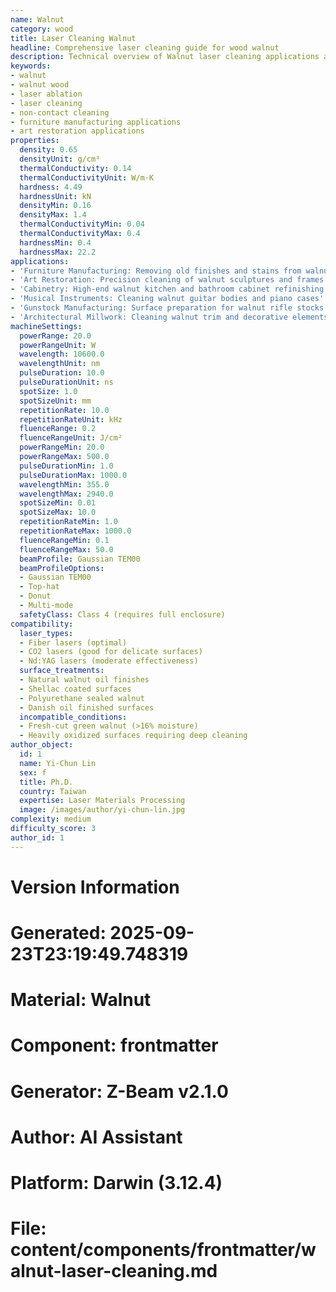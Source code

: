 ```yaml
---
name: Walnut
category: wood
title: Laser Cleaning Walnut
headline: Comprehensive laser cleaning guide for wood walnut
description: Technical overview of Walnut laser cleaning applications and parameters
keywords:
- walnut
- walnut wood
- laser ablation
- laser cleaning
- non-contact cleaning
- furniture manufacturing applications
- art restoration applications
properties:
  density: 0.65
  densityUnit: g/cm³
  thermalConductivity: 0.14
  thermalConductivityUnit: W/m·K
  hardness: 4.49
  hardnessUnit: kN
  densityMin: 0.16
  densityMax: 1.4
  thermalConductivityMin: 0.04
  thermalConductivityMax: 0.4
  hardnessMin: 0.4
  hardnessMax: 22.2
applications:
- 'Furniture Manufacturing: Removing old finishes and stains from walnut furniture'
- 'Art Restoration: Precision cleaning of walnut sculptures and frames'
- 'Cabinetry: High-end walnut kitchen and bathroom cabinet refinishing'
- 'Musical Instruments: Cleaning walnut guitar bodies and piano cases'
- 'Gunstock Manufacturing: Surface preparation for walnut rifle stocks'
- 'Architectural Millwork: Cleaning walnut trim and decorative elements'
machineSettings:
  powerRange: 20.0
  powerRangeUnit: W
  wavelength: 10600.0
  wavelengthUnit: nm
  pulseDuration: 10.0
  pulseDurationUnit: ns
  spotSize: 1.0
  spotSizeUnit: mm
  repetitionRate: 10.0
  repetitionRateUnit: kHz
  fluenceRange: 0.2
  fluenceRangeUnit: J/cm²
  powerRangeMin: 20.0
  powerRangeMax: 500.0
  pulseDurationMin: 1.0
  pulseDurationMax: 1000.0
  wavelengthMin: 355.0
  wavelengthMax: 2940.0
  spotSizeMin: 0.01
  spotSizeMax: 10.0
  repetitionRateMin: 1.0
  repetitionRateMax: 1000.0
  fluenceRangeMin: 0.1
  fluenceRangeMax: 50.0
  beamProfile: Gaussian TEM00
  beamProfileOptions:
  - Gaussian TEM00
  - Top-hat
  - Donut
  - Multi-mode
  safetyClass: Class 4 (requires full enclosure)
compatibility:
  laser_types:
  - Fiber lasers (optimal)
  - CO2 lasers (good for delicate surfaces)
  - Nd:YAG lasers (moderate effectiveness)
  surface_treatments:
  - Natural walnut oil finishes
  - Shellac coated surfaces
  - Polyurethane sealed walnut
  - Danish oil finished surfaces
  incompatible_conditions:
  - Fresh-cut green walnut (>16% moisture)
  - Heavily oxidized surfaces requiring deep cleaning
author_object:
  id: 1
  name: Yi-Chun Lin
  sex: f
  title: Ph.D.
  country: Taiwan
  expertise: Laser Materials Processing
  image: /images/author/yi-chun-lin.jpg
complexity: medium
difficulty_score: 3
author_id: 1
---
```



# Version Information
# Generated: 2025-09-23T23:19:49.748319
# Material: Walnut
# Component: frontmatter
# Generator: Z-Beam v2.1.0
# Author: AI Assistant
# Platform: Darwin (3.12.4)
# File: content/components/frontmatter/walnut-laser-cleaning.md